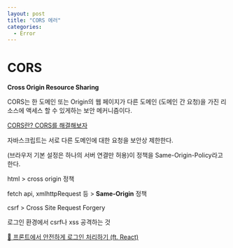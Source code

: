 ```yaml
---
layout: post
title: "CORS 에러"
categories:
  - Error
---
```


# CORS

**Cross Origin Resource Sharing**

CORS는 한 도메인 또는 Origin의 웹 페이지가 다른 도메인 (도메인 간 요청)을 가진 리소스에 액세스 할 수 있게하는 보안 메커니즘이다.

[CORS란? CORS를 해결해보자](https://bohyeon-n.github.io/deploy/web/cors.html)

자바스크립트는 서로 다른 도메인에 대한 요청을 보안상 제한한다.

(브라우저 기본 설정은 하나의 서버 연결만 허용)이 정책을 Same-Origin-Policy라고 한다.

html > cross origin 정책

fetch api, xmlhttpRequest 등 > **Same-Origin** 정책

csrf > Cross Site Request Forgery

[](https://itstory.tk/entry/CSRF-%EA%B3%B5%EA%B2%A9%EC%9D%B4%EB%9E%80-%EA%B7%B8%EB%A6%AC%EA%B3%A0-CSRF-%EB%B0%A9%EC%96%B4-%EB%B0%A9%EB%B2%95)

로그인 환경에서 csrf나 xss 공격하는 것

[🍪 프론트에서 안전하게 로그인 처리하기 (ft. React)](https://velog.io/@yaytomato/%ED%94%84%EB%A1%A0%ED%8A%B8%EC%97%90%EC%84%9C-%EC%95%88%EC%A0%84%ED%95%98%EA%B2%8C-%EB%A1%9C%EA%B7%B8%EC%9D%B8-%EC%B2%98%EB%A6%AC%ED%95%98%EA%B8%B0)
